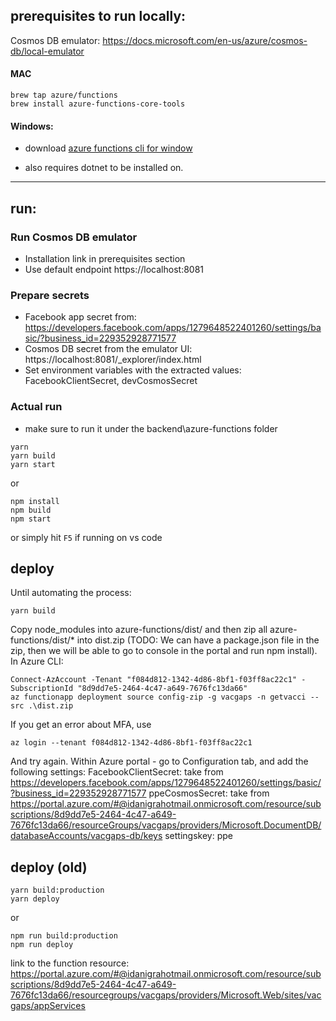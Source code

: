 ## prerequisites to run locally:

Cosmos DB emulator: https://docs.microsoft.com/en-us/azure/cosmos-db/local-emulator

#### MAC

```
brew tap azure/functions
brew install azure-functions-core-tools
```

#### Windows:

- download [azure functions cli for window](https://go.microsoft.com/fwlink/?linkid=2135274)

- also requires dotnet to be installed on.

---

## run:

### Run Cosmos DB emulator
- Installation link in prerequisites section
- Use default endpoint https://localhost:8081

### Prepare secrets

- Facebook app secret from: https://developers.facebook.com/apps/1279648522401260/settings/basic/?business_id=229352928771577
- Cosmos DB secret from the emulator UI: https://localhost:8081/_explorer/index.html
- Set environment variables with the extracted values: FacebookClientSecret, devCosmosSecret

### Actual run
- make sure to run it under the backend\azure-functions folder

```
yarn
yarn build
yarn start
```

or

```
npm install
npm build
npm start
```

or simply hit `F5` if running on vs code

## deploy

Until automating the process:
```
yarn build
```
Copy node_modules into azure-functions/dist/ and then zip all azure-functions/dist/* into dist.zip
(TODO: We can have a package.json file in the zip, then we will be able to go to console in the portal and run npm install).
In Azure CLI:
```
Connect-AzAccount -Tenant "f084d812-1342-4d86-8bf1-f03ff8ac22c1" -SubscriptionId "8d9dd7e5-2464-4c47-a649-7676fc13da66"
az functionapp deployment source config-zip -g vacgaps -n getvacci --src .\dist.zip
```
If you get an error about MFA, use
```
az login --tenant f084d812-1342-4d86-8bf1-f03ff8ac22c1
```
And try again.
Within Azure portal - go to Configuration tab, and add the following settings:
FacebookClientSecret: take from https://developers.facebook.com/apps/1279648522401260/settings/basic/?business_id=229352928771577
ppeCosmosSecret: take from https://portal.azure.com/#@idanigrahotmail.onmicrosoft.com/resource/subscriptions/8d9dd7e5-2464-4c47-a649-7676fc13da66/resourceGroups/vacgaps/providers/Microsoft.DocumentDB/databaseAccounts/vacgaps-db/keys
settingskey: ppe

## deploy (old)

```
yarn build:production
yarn deploy
```

or

```
npm run build:production
npm run deploy
```

link to the function resource: https://portal.azure.com/#@idanigrahotmail.onmicrosoft.com/resource/subscriptions/8d9dd7e5-2464-4c47-a649-7676fc13da66/resourcegroups/vacgaps/providers/Microsoft.Web/sites/vacgaps/appServices

